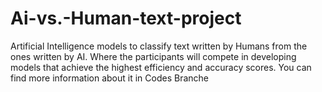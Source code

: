 # Ai-vs.-Human-text-project
Artificial Intelligence models to classify text written by Humans from the ones written by AI. Where the participants will compete in developing models that achieve the highest efficiency and accuracy scores.
You can find more information about it in Codes Branche
